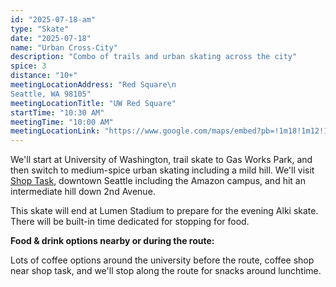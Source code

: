 ```yaml
---
id: "2025-07-18-am"
type: "Skate"
date: "2025-07-18"
name: "Urban Cross-City"
description: "Combo of trails and urban skating across the city"
spice: 3
distance: "10+"
meetingLocationAddress: "Red Square\n
Seattle, WA 98105"
meetingLocationTitle: "UW Red Square"
startTime: "10:30 AM"
meetingTime: "10:00 AM"
meetingLocationLink: "https://www.google.com/maps/embed?pb=!1m18!1m12!1m3!1d2687.463307382613!2d-122.31204432346108!3d47.65599528456499!2m3!1f0!2f0!3f0!3m2!1i1024!2i768!4f13.1!3m3!1m2!1s0x549014f2d0e06d7b%3A0x88f353385b97eddc!2sRed%20Square!5e0!3m2!1sen!2sus!4v1752209958242!5m2!1sen!2sus"
---
```


We'll start at University of Washington, trail skate to Gas Works Park, and then switch
to medium-spice urban skating including a mild hill. We'll visit [Shop Task](https://usa.shop-task.com/), downtown Seattle including the Amazon
campus, and hit an intermediate hill down 2nd Avenue.

This skate will end at Lumen Stadium to prepare for the evening Alki skate. There will be built-in
time dedicated for stopping for food.

**Food & drink options nearby or during the route:**

Lots of coffee options around the university before the route, coffee shop near shop task, and we'll stop along the route for snacks around lunchtime.
